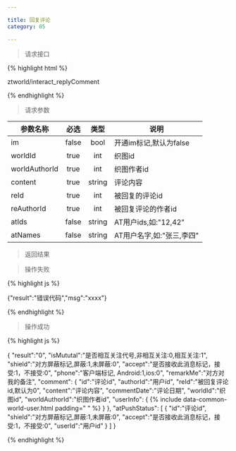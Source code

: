 ```yaml
---

title: 回复评论
category: 05

---
```


> 请求接口

{% highlight html %}

ztworld/interact_replyComment

{% endhighlight %}

> 请求参数

|参数名称			|必选		|类型		|说明									
|-------------------|:---------:|:---------:|--------------------------------------------
|im					|false		|bool		|开通im标记,默认为false
|worldId			|true		|int		|织图id
|worldAuthorId		|true		|int		|织图作者id
|content			|true		|string		|评论内容
|reId				|true		|int		|被回复的评论id
|reAuthorId			|true		|int		|被回复评论的作者id
|atIds              |false      |string     |AT用户ids,如:"12,42"
|atNames            |false      |string     |AT用户名字,如:"张三,李四"

> 返回结果

> 操作失败

{% highlight js %}

{"result":"错误代码","msg":"xxxx"}

{% endhighlight %}

> 操作成功

{% highlight js %}

{
    "result":"0", 
    "isMututal":"是否相互关注代号,非相互关注:0,相互关注:1",		
    "shield":"对方屏蔽标记,屏蔽:1,未屏蔽:0",
    "accept":"是否接收此消息标记，接受:1，不接受:0",
    "phone":"客户端标记, Android:1,ios:0",
    "remarkMe":"对方对我的备注",
    "comment":
    {
        "id":"评论id",
        "authorId":"用户id",
        "reId":"被回复评论id,默认为0",
        "content":"评论内容",
        "commentDate":"评论日期",
        "worldId":"织图id",
        "worldAuthorId":"织图作者id",
        "userInfo":
        {
            {% include data-common-world-user.html padding="            " %}
        }
    },
    "atPushStatus":
    [
        {
            "id":"评论id",
            "shield":"对方屏蔽标记,屏蔽:1,未屏蔽:0",
            "accept":"是否接收此消息标记，接受:1，不接受:0",
            "userId":"用户id"
        }
    ]
}

{% endhighlight %}
